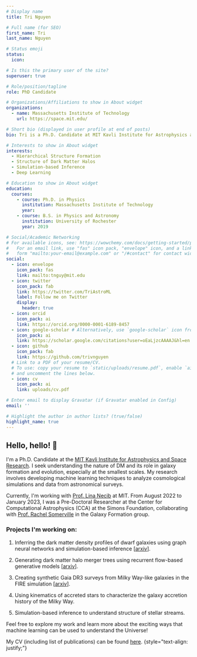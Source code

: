 ```yaml
---
# Display name
title: Tri Nguyen

# Full name (for SEO)
first_name: Tri
last_name: Nguyen

# Status emoji
status:
  icon:

# Is this the primary user of the site?
superuser: true

# Role/position/tagline
role: PhD Candidate

# Organizations/Affiliations to show in About widget
organizations:
  - name: Massachusetts Institute of Technology
    url: https://space.mit.edu/

# Short bio (displayed in user profile at end of posts)
bio: Tri is a Ph.D. Candidate at MIT Kavli Institute for Astrophysics and Space Research. He develops machine learning techniques to understand how structure forms and evolves in the Universe.

# Interests to show in About widget
interests:
  - Hierarchical Structure Formation
  - Structure of Dark Matter Halos
  - Simulation-based Inference
  - Deep Learning

# Education to show in About widget
education:
  courses:
    - course: Ph.D. in Physics
      institution: Massachusetts Institute of Technology
      year:
    - course: B.S. in Physics and Astronomy
      institution: University of Rochester
      year: 2019

# Social/Academic Networking
# For available icons, see: https://wowchemy.com/docs/getting-started/page-builder/#icons
#   For an email link, use "fas" icon pack, "envelope" icon, and a link in the
#   form "mailto:your-email@example.com" or "/#contact" for contact widget.
social:
  - icon: envelope
    icon_pack: fas
    link: mailto:tnguy@mit.edu
  - icon: twitter
    icon_pack: fab
    link: https://twitter.com/TriAstroML
    label: Follow me on Twitter
    display:
      header: true
  - icon: orcid
    icon_pack: ai
    link: https://orcid.org/0000-0001-6189-8457
  - icon: google-scholar # Alternatively, use `google-scholar` icon from `ai` icon pack
    icon_pack: ai
    link: https://scholar.google.com/citations?user=oEaLjzcAAAAJ&hl=en
  - icon: github
    icon_pack: fab
    link: https://github.com/trivnguyen
  # Link to a PDF of your resume/CV.
  # To use: copy your resume to `static/uploads/resume.pdf`, enable `ai` icons in `params.yaml`,
  # and uncomment the lines below.
  - icon: cv
    icon_pack: ai
    link: uploads/cv.pdf

# Enter email to display Gravatar (if Gravatar enabled in Config)
email: ''

# Highlight the author in author lists? (true/false)
highlight_name: true
---
```

## Hello, hello! 👋

I'm a Ph.D. Candidate at the [MIT Kavli Institute for Astrophysics and Space Research](https://space.mit.edu/). I seek understanding the nature of DM and its role in galaxy formation and evolution, especially at the smallest scales. My research involves developing machine learning techniques to analyze cosmological simulations and data from astronomical surveys.

Currently, I'm working with [Prof. Lina Necib](https://lnecib.com/) at MIT. From August 2022 to January 2023, I was a Pre-Doctoral Researcher at the Center for Computational Astrophysics (CCA) at the Simons Foundation, collaborating with [Prof. Rachel Somerville](https://www.simonsfoundation.org/people/rachel-somerville/) in the Galaxy Formation group.

### Projects I'm working on:

1. Inferring the dark matter density profiles of dwarf galaxies using graph neural networks and simulation-based inference [[arxiv](https://arxiv.org/abs/2208.12825)].

2. Generating dark matter halo merger trees using recurrent flow-based generative models [[arxiv](https://arxiv.org/abs/2308.05145)].

3. Creating synthetic Gaia DR3 surveys from Milky Way-like galaxies in the FIRE simulation [[arxiv](https://arxiv.org/abs/2306.16475)].

4. Using kinematics of accreted stars to characterize the galaxy accretion history of the Milky Way.

5. Simulation-based inference to understand structure of stellar streams.

Feel free to explore my work and learn more about the exciting ways that machine learning can be used to understand the Universe!

My CV (including list of publications) can be found [here](uploads/cv.pdf).
{style="text-align: justify;"}

